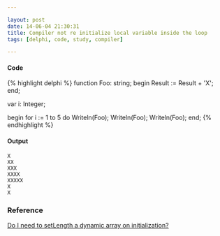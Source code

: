 ```yaml
---

layout: post
date: 14-06-04 21:30:31
title: Compiler not re initialize local variable inside the loop
tags: [delphi, code, study, compiler]

---
```


#### Code

{% highlight delphi %}
function Foo: string;
begin
  Result := Result + 'X';
end;

var
  i: Integer;

begin
  for i := 1 to 5 do
    Writeln(Foo);
  Writeln(Foo);
  Writeln(Foo);
end;
{% endhighlight %}

#### Output

```
X
XX
XXX
XXXX
XXXXX
X
X
```

### Reference

[Do I need to setLength a dynamic array on initialization?](http://stackoverflow.com/a/5315254/724897)

